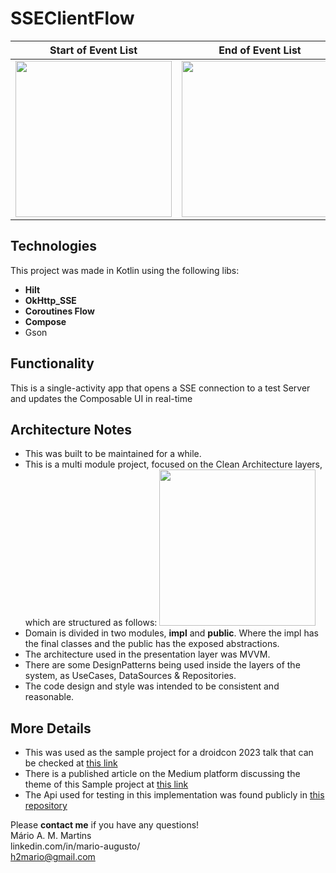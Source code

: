 # SSEClientFlow

| Start of Event List  | End of Event List |
| ------------- | ------------- |
| <img src="https://github.com/mariommartins/sseclientflow/assets/109080050/3f41f43f-a095-4756-9b83-293dd069a160" width="250"> | <img src="https://github.com/mariommartins/sseclientflow/assets/109080050/5271b6e4-d9ce-4483-9ff3-49cc45cf620d" width="250"> |

## Technologies
This project was made in Kotlin using the following libs:
- **Hilt**
- **OkHttp_SSE**
- **Coroutines Flow**
- **Compose**
- Gson

## Functionality
This is a single-activity app that opens a SSE connection to a test Server and updates the Composable UI in real-time

## Architecture Notes
- This was built to be maintained for a while.
- This is a multi module project, focused on the Clean Architecture layers, which are structured as follows:
   <img src="https://github.com/mariommartins/sseclientflow/assets/109080050/a7f4448e-51f3-4767-ae45-58f23a4d9a8c" height="250">
- Domain is divided in two modules, **impl** and **public**. Where the impl has the final classes and the public has the exposed abstractions.
- The architecture used in the presentation layer was MVVM.
- There are some DesignPatterns being used inside the layers of the system, as UseCases, DataSources & Repositories.
- The code design and style was intended to be consistent and reasonable.

## More Details
- This was used as the sample project for a droidcon 2023 talk that can be checked at [this link](https://docs.google.com/presentation/d/1aZBKHHjuAkEYtO0UuAugR8ktuk07Bp8u2GelgjrK8BA/edit?usp=sharing)  
- There is a published article on the Medium platform discussing the theme of this Sample project at [this link](https://blog.devgenius.io/from-mockito-to-mockk-259017b1ef50)  
- The Api used for testing in this implementation was found publicly in [this repository](https://github.com/manoamaro/another-hacker-news-client)

Please **contact me** if you have any questions!  
  Mário A. M. Martins  
  linkedin.com/in/mario-augusto/  
  h2mario@gmail.com  
